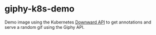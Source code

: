 # giphy-k8s-demo

Demo image using the Kubernetes [Downward API](https://kubernetes.io/docs/user-guide/downward-api/) to get annotations and serve a random gif using the Giphy API.
